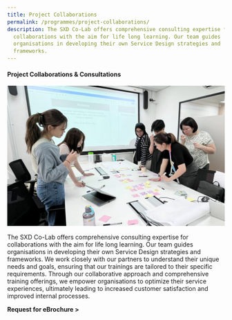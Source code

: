```yaml
---
title: Project Collaborations
permalink: /programmes/project-collaborations/
description: The SXD Co-Lab offers comprehensive consulting expertise for
  collaborations with the aim for life long learning. Our team guides
  organisations in developing their own Service Design strategies and
  frameworks.
---
```

#### **Project Collaborations & Consultations** 

![](/images/Programmes/programmes_project%20collaborations.jpg)

The SXD Co-Lab offers comprehensive consulting expertise for collaborations with the aim for life long learning. Our team guides organisations in developing their own Service Design strategies and frameworks. We work closely with our partners to understand their unique needs and goals, ensuring that our trainings are tailored to their specific requirements. Through our collaborative approach and comprehensive training offerings, we empower organisations to optimize their service experiences, ultimately leading to increased customer satisfaction and improved internal processes. 

**Request for eBrochure >**
